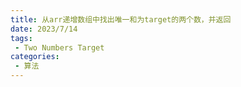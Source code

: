 ```yaml
---
title: 从arr递增数组中找出唯一和为target的两个数，并返回
date: 2023/7/14
tags:
 - Two Numbers Target
categories:
 - 算法
---
```

